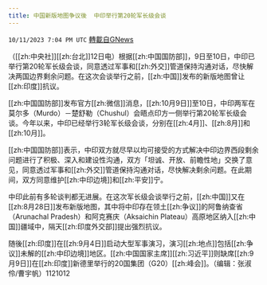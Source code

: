 ```yaml
---
title: 中国新版地图争议後  中印举行第20轮军长级会谈
---
```

`10/11/2023 7:04 PM UTC` [轉載自GNews](https://gnews.org/articles/1822078)

（[[zh:中央社]][[zh:台北]]12日电）根据[[zh:中国国防部]]，9日至10日，中印已举行第20轮军长级会谈，同意透过军事和[[zh:外交]]管道保持沟通对话，尽快解决两国边界剩余问题。在这次会谈举行之前，[[zh:中国]]发布的新版地图曾让[[zh:印度]]抗议。

[[zh:中国国防部]]发布官方[[zh:微信]]消息，[[zh:10月9日]]至10日，中印两军在莫尔多（Murdo）－楚舒勒（Chushul）会晤点印方一侧举行第20轮军长级会谈。今年以来，中印已经举行3轮军长级会谈，分别在[[zh:4月]]、[[zh:8月]]和[[zh:10月]]。

[[zh:中国国防部]]表示，中印双方就尽早以均可接受的方式解决中印边界西段剩余问题进行了积极、深入和建设性沟通，双方「坦诚、开放、前瞻性地」交换了意见，同意透过军事和[[zh:外交]]管道保持沟通对话，尽快解决剩余问题。在此期间，双方同意维护[[zh:中印边境]]和[[zh:平安]]宁。

中印此前有多轮谈判都无进展。在这次军长级会谈举行之前，[[zh:中国]]又在[[zh:8月28日]]发布新版地图，其中将中印存在领土[[zh:争议]]的阿鲁纳查省（Arunachal Pradesh）和阿克赛庆（Aksaichin Plateau）高原地区纳入[[zh:中国]]疆域中，隔天[[zh:印度外交部]]提出强烈抗议。

随後[[zh:印度]]在[[zh:9月4日]]启动大型军事演习，演习[[zh:地点]]包括[[zh:争议]]未解的[[zh:中印边境]]地区。[[zh:中国国家主席]][[zh:习近平]]则缺席[[zh:9月9日]]在[[zh:印度]]新德里举行的20国集团（G20）[[zh:峰会]]。（编辑：张淑伶/曹宇帆）1121012
